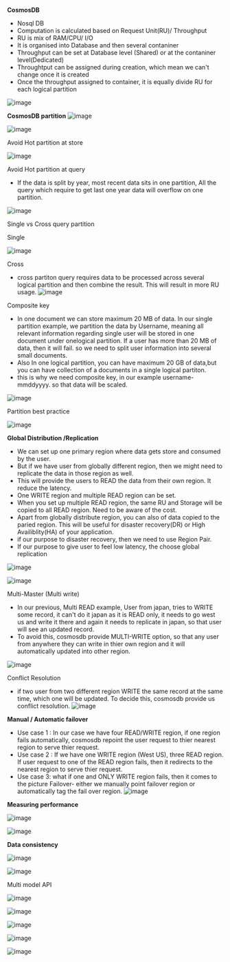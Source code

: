 **CosmosDB**

* Nosql DB
* Computation is calculated based on Request Unit(RU)/ Throughput
* RU is mix of RAM/CPU/ I/O
* It is organised into Database and then several contaniner
* Throughput can be set at Database level (Shared) or at the contaniner level(Dedicated)
* Throughtput can be assigned during creation, which mean we can't change once it is created
* Once the throughput assigned to container, it is equally divide RU for each logical partition

![image](https://user-images.githubusercontent.com/38088886/110902123-43c12400-82fd-11eb-8e8f-716ee7d782b2.png)


**CosmosDB partition**
![image](https://user-images.githubusercontent.com/38088886/110900838-4de22300-82fb-11eb-98de-da2c3778da27.png)


![image](https://user-images.githubusercontent.com/38088886/110900706-18d5d080-82fb-11eb-9ef2-8e097b4b6641.png)

Avoid Hot partition at store

![image](https://user-images.githubusercontent.com/38088886/110902754-45d7b280-82fe-11eb-80ad-f602d8082379.png)

Avoid Hot partition at query
* If the data is split by year, most recent data sits in one partition, All the query which require to get last one year data will overflow on one partition.

![image](https://user-images.githubusercontent.com/38088886/110903155-ec23b800-82fe-11eb-8a1c-9303ad18c3e9.png)

Single vs Cross query partition

Single

![image](https://user-images.githubusercontent.com/38088886/110903397-4a509b00-82ff-11eb-9aac-61642a88716e.png)

Cross
* cross partiton query requires data to be processed across several logical partition and then combine the result. This will result in more RU usage.
![image](https://user-images.githubusercontent.com/38088886/110903627-a3203380-82ff-11eb-8ae3-a42bb60f1eff.png)


Composite key

* In one document we can store maximum 20 MB of data. In our single partition example, we partition the data by Username, meaning all relevant information regarding single user will be stored in one document under onelogical partition. If a user has more than 20 MB of data, then it will fail. so we need to split user information into several small documents.
* Also In one logical partition, you can have maximum 20 GB of data,but you can have collection of a documents in a single logical partiton.
* this is why we need composite key, in our example username-mmddyyyy. so that data will be scaled.

![image](https://user-images.githubusercontent.com/38088886/111015794-75d89180-83a2-11eb-85f8-3894c1201c3a.png)


Partition best practice

![image](https://user-images.githubusercontent.com/38088886/111016071-c3093300-83a3-11eb-8dde-7523ebe951fa.png)

**Global Distribution /Replication**

* We can set up one primary region where data gets store and consumed by the user.
* But if we have user from globally different region, then we might need to replicate the data in those region as well.
* This will provide the users to READ the data from their own region. It reduce the latency.
* One WRITE region and multiple READ region can be set.
* When you set up multiple READ region, the same RU and Storage will be copied to all READ region. Need to be aware of the cost.
* Apart from globally distribute region, you can also of data copied to the paried region. This will be useful for disaster recovery(DR) or High Availiblity(HA) of your application.
* if our purpose to disaster recovery, then we need to use Region Pair.
* If our purpose to give user to feel low latency, the choose global replication

![image](https://user-images.githubusercontent.com/38088886/111016711-5132e880-83a7-11eb-83fc-701b6f297dde.png)


![image](https://user-images.githubusercontent.com/38088886/111016477-298f5080-83a6-11eb-836b-b1cb32abd031.png)


Multi-Master (Multi write)

* In our previous, Multi READ example, User from japan, tries to WRITE some record, it can't do it japan as it is READ only, it needs to go west us and write it there and again it needs to replicate in japan, so that user will see an updated record.
* To avoid this, cosmosdb provide MULTI-WRITE option, so that any user from anywhere they can write in thier own region and it will automatically updated into other region.

![image](https://user-images.githubusercontent.com/38088886/111016902-46c51e80-83a8-11eb-8e37-2b5447ebefcc.png)

Conflict Resolution

* if two user from two different region WRITE the same record at the same time, which one will be updated. To decide this, cosmosdb provide us conflict resolution.
![image](https://user-images.githubusercontent.com/38088886/111017144-80e2f000-83a9-11eb-9500-62147e393244.png)
 
 **Manual / Automatic failover**
 
 * Use case 1 : In our case we have four READ/WRITE region, if one region fails automatically, cosmosdb repoint the user request to thier nearest region to serve thier request.
 * Use case 2 : If we have one WRITE region (West US), three READ region. If user request to one of the READ region fails, then it redirects to the nearest region to serve thier request.
 * Use case 3: what if one and ONLY WRITE region fails, then it comes to the picture Failover- either we manually point failover region or automatically tag the fail over region.
 ![image](https://user-images.githubusercontent.com/38088886/111017425-57c35f00-83ab-11eb-8896-fd8ab726f04a.png)
 

**Measuring performance**

![image](https://user-images.githubusercontent.com/38088886/111017911-05d00880-83ae-11eb-8c41-e1650b4519df.png)

![image](https://user-images.githubusercontent.com/38088886/111018083-dbcb1600-83ae-11eb-9493-1e8be2e12947.png)


**Data consistency**

![image](https://user-images.githubusercontent.com/38088886/111018519-1e8ded80-83b1-11eb-83fb-bdf2e0402ee0.png)

![image](https://user-images.githubusercontent.com/38088886/111018547-5a28b780-83b1-11eb-8ff5-1e933d8d8c94.png)

Multi model API

![image](https://user-images.githubusercontent.com/38088886/111018642-e2a75800-83b1-11eb-99d6-6513b0a3e1da.png)

![image](https://user-images.githubusercontent.com/38088886/111018723-6d885280-83b2-11eb-8b31-12835558a65d.png)

![image](https://user-images.githubusercontent.com/38088886/111018772-b9d39280-83b2-11eb-9ac7-855f33e2bc0d.png)

![image](https://user-images.githubusercontent.com/38088886/111018798-f1dad580-83b2-11eb-8db4-f4aefcc5c69b.png)

![image](https://user-images.githubusercontent.com/38088886/111018829-36ff0780-83b3-11eb-8b6c-786832c3a24f.png)











